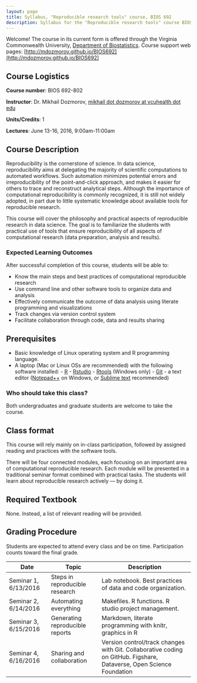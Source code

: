 ```yaml
---
layout: page
title: Syllabus, "Reproducible research tools" course, BIOS 692
description: Syllabus for the "Reproducible research tools" course BIOS 692
---
```


Welcome! The course in its current form is offered through the Virginia Commonwealth University, [Department of Biostatistics](http://www.biostatistics.vcu.edu/). Course support web pages: [http://mdozmorov.github.io/BIOS692](http://mdozmorov.github.io/BIOS692)

## Course Logistics

**Course number**: BIOS 692-802

**Instructor**: Dr. Mikhail Dozmorov, [mikhail dot dozmorov at vcuhealth dot edu](mikhail.dozmorov@vcuhealth.edu)

**Units/Credits**: 1

**Lectures**: June 13-16, 2016, 9:00am-11:00am

## Course Description

Reproducibility is the cornerstone of science. In data science, reproducibility aims at delegating the majority of scientific computations to automated workflows. Such automation minimizes potential errors and irreproducibility of the point-and-click approach, and makes it easier for others to trace and reconstruct analytical steps. Although the importance of computational reproducibility is commonly recognized, it is still not widely adopted, in part due to little systematic knowledge about available tools for reproducible research.

This course will cover the philosophy and practical aspects of reproducible research in data science. The goal is to familiarize the students with practical use of tools that ensure reproducibility of all aspects of computational research (data preparation, analysis and results).

### Expected Learning Outcomes

After successful completion of this course, students will be able to:

- Know the main steps and best practices of computational reproducible research
- Use command line and other software tools to organize data and analysis 
- Effectively communicate the outcome of data analysis using literate programming and visualizations
- Track changes via version control system
- Facilitate collaboration through code, data and results sharing 

## Prerequisites

- Basic knowledge of Linux operating system and R programming language. 
- A laptop (Mac or Linux OSs are recommended) with the following software installed:
		- [R](https://www.r-project.org/)
		- [Rstudio](https://www.rstudio.com/)
		- [Rtools](https://cran.r-project.org/bin/windows/Rtools/) (Windows only)
		- [Git](https://git-scm.com/downloads)
		- a text editor ([Notepad++](https://notepad-plus-plus.org/) on Windows, or [Sublime text](https://www.sublimetext.com/) recommended)

### Who should take this class?

Both undergraduates and graduate students are welcome to take the course.

## Class format

This course will rely mainly on in-class participation, followed by assigned reading and practices with the software tools.

There will be four connected modules, each focusing on an important area of computational reproducible research. Each module will be presented in a traditional seminar format combined with practical tasks.  The students will learn about reproducible research actively — by doing it. 

## Required Textbook

None. Instead, a list of relevant reading will be provided.

## Grading Procedure

Students are expected to attend every class and be on time.  Participation counts toward the final grade.

| Date                 | Topic                           | Description                                                                                                          |
|----------------------|---------------------------------|----------------------------------------------------------------------------------------------------------------------|
| Seminar 1, 6/13/2016 | Steps in reproducible research  | Lab notebook. Best practices of data and code organization.                                                          |
| Seminar 2, 6/14/2016 | Automating everything           | Makefiles. R functions. R studio project management.                                                                 |
| Seminar 3, 6/15/2016 | Generating reproducible reports | Markdown, literate programming with knitr, graphics in R                                                             |
| Seminar 4, 6/16/2016 | Sharing and collaboration       | Version control/track changes with Git. Collaborative coding on GitHub. Figshare, Dataverse, Open Science Foundation |
